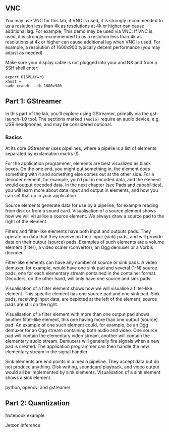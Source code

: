 ## VNC 
You may use VNC for this lab; if VNC is used, it is strongly recommended to us a reslution less than 4k as resolutions at 4k or higher can cause additional lag.
For example, 
This demo may be used via VNC. If VNC is used, it is strongly recommended to us a reslution less than 4k as resolutions at 4k or higher can cause additional lag when VNC is used. For example, a resolution of 1600x900 typically decent performance (you may adjust as needed).

Make sure your display cable is not plugged into your and NX and from a SSH shell enter: 
```
export DISPLAY=:0
xhost +
sudo xrandr --fb 1600x900
```


## Part 1: GStreamer

In this part of the lab, you'll explore using GStreamer, primally via the gst-launch-1.0 tool.  The sections marked `(Audio)` require an audio device, e.g. USB headphones, and may be considered optional.  

### Basics
At its core GStreamer uses pipelines, where a pipelie is a list of elements separated by exclamation marks (!). 

For the application programmer, elements are best visualized as black boxes. On the one end, you might put something in, the element does something with it and something else comes out at the other side. For a decoder element, for example, you'd put in encoded data, and the element would output decoded data. In the next chapter (see Pads and capabilities), you will learn more about data input and output in elements, and how you can set that up in your application

Source elements generate data for use by a pipeline, for example reading from disk or from a sound card. Visualisation of a source element shows how we will visualise a source element. We always draw a source pad to the right of the element.

Filters and filter-like elements have both input and outputs pads. They operate on data that they receive on their input (sink) pads, and will provide data on their output (source) pads. Examples of such elements are a volume element (filter), a video scaler (convertor), an Ogg demuxer or a Vorbis decoder.

Filter-like elements can have any number of source or sink pads. A video demuxer, for example, would have one sink pad and several (1-N) source pads, one for each elementary stream contained in the container format. Decoders, on the other hand, will only have one source and sink pads.

Visualisation of a filter element shows how we will visualise a filter-like element. This specific element has one source pad and one sink pad. Sink pads, receiving input data, are depicted at the left of the element; source pads are still on the right.

Visualisation of a filter element with more than one output pad shows another filter-like element, this one having more than one output (source) pad. An example of one such element could, for example, be an Ogg demuxer for an Ogg stream containing both audio and video. One source pad will contain the elementary video stream, another will contain the elementary audio stream. Demuxers will generally fire signals when a new pad is created. The application programmer can then handle the new elementary stream in the signal handler.

Sink elements are end points in a media pipeline. They accept data but do not produce anything. Disk writing, soundcard playback, and video output would all be implemented by sink elements. Visualisation of a sink element shows a sink element.


python, opencv, and gstreamer

## Part 2: Quantization
Notebook example

Jetson Inference
